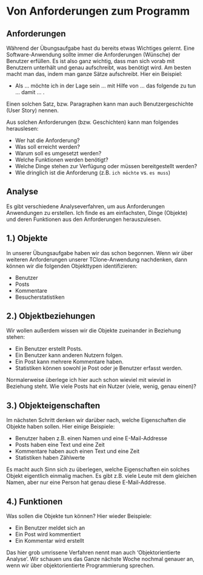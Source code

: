 # Von Anforderungen zum Programm

## Anforderungen

Während der Übungsaufgabe hast du bereits etwas Wichtiges gelernt. Eine Software-Anwendung sollte immer die Anforderungen (Wünsche) der Benutzer erfüllen. Es ist also ganz wichtig, dass man sich vorab mit Benutzern unterhält und genau aufschreibt, was benötigt wird. Am besten macht man das, indem man ganze Sätze aufschreibt. Hier ein Beispiel:

* Als ... möchte ich in der Lage sein ... mit Hilfe von ... das folgende zu tun ... damit ... .

Einen solchen Satz, bzw. Paragraphen kann man auch Benutzergeschichte (User Story) nennen.

Aus solchen Anforderungen (bzw. Geschichten) kann man folgendes herauslesen:

* Wer hat die Anforderung?
* Was soll erreicht werden?
* Warum soll es umgesetzt werden?
* Welche Funktionen werden benötigt?
* Welche Dinge stehen zur Verfügung oder müssen bereitgestellt werden?
* Wie dringlich ist die Anforderung (z.B. `ich möchte` vs. `es muss`)


## Analyse

Es gibt verschiedene Analyseverfahren, um aus Anforderungen Anwendungen zu erstellen. Ich finde es am einfachsten, Dinge (Objekte) und deren Funktionen aus den Anforderungen herauszulesen.


## 1.) Objekte

In unserer Übungsaufgabe haben wir das schon begonnen. Wenn wir über weiteren Anforderungen unserer TClone-Anwendung nachdenken, dann können wir die folgenden Objekttypen identifizieren:

* Benutzer
* Posts
* Kommentare
* Besucherstatistiken


## 2.) Objektbeziehungen

Wir wollen außerdem wissen wir die Objekte zueinander in Beziehung stehen:

* Ein Benutzer erstellt Posts.
* Ein Benutzer kann anderen Nutzern folgen.
* Ein Post kann mehrere Kommentare haben.
* Statistiken können sowohl je Post oder je Benutzer erfasst werden.

Normalerweise überlege ich hier auch schon wieviel mit wieviel in Beziehung steht. Wie viele Posts hat ein Nutzer (viele, wenig, genau einen)?

## 3.) Objekteigenschaften

Im nächsten Schritt denken wir darüber nach, welche Eigenschaften die Objekte haben sollen. Hier einige Beispiele:

* Benutzer haben z.B. einen Namen und eine E-Mail-Addresse
* Posts haben eine Text und eine Zeit
* Kommentare haben auch einen Text und eine Zeit
* Statistiken haben Zählwerte

Es macht auch Sinn sich zu überlegen, welche Eigenschaften ein solches Objekt eigentlich einmalig machen. Es gibt z.B. viele Leute mit dem gleichen Namen, aber nur eine Person hat genau diese E-Mail-Addresse.

## 4.) Funktionen

Was sollen die Objekte tun können? Hier wieder Beispiele:

* Ein Benutzer meldet sich an
* Ein Post wird kommentiert
* Ein Kommentar wird erstellt

Das hier grob umrissene Verfahren nennt man auch ‘Objektorientierte Analyse’. Wir schauen uns das Ganze nächste Woche nochmal genauer an, wenn wir über objektorientierte Programmierung sprechen.